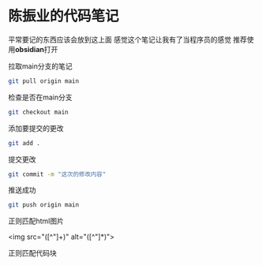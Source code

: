 # 陈振业的代码笔记

平常要记的东西应该会放到这上面
感觉这个笔记让我有了当程序员的感觉
推荐使用**obsidian**打开

拉取main分支的笔记

```bash
git pull origin main
```

检查是否在main分支

```bash
git checkout main
```

添加要提交的更改

```bash
git add .
```

提交更改

```bash
git commit -m "这次的修改内容"
```

推送成功

```bash
git push origin main
```

正则匹配html图片

<img src="([^"]+)" alt="([^"]*)">

正则匹配代码块
